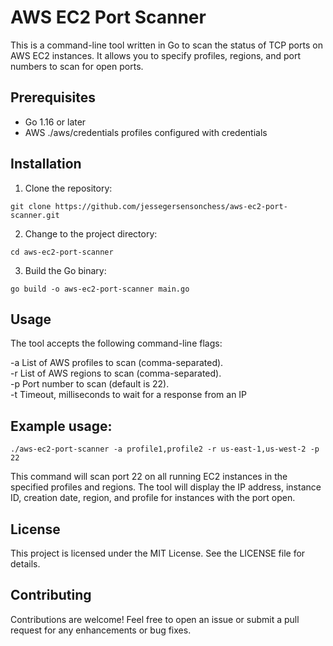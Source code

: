 # AWS EC2 Port Scanner

This is a command-line tool written in Go to scan the status of TCP ports on AWS EC2 instances. It allows you to specify profiles, regions, and port numbers to scan for open ports.

## Prerequisites

- Go 1.16 or later
- AWS ./aws/credentials profiles configured with credentials

## Installation

1. Clone the repository:
```
git clone https://github.com/jessegersensonchess/aws-ec2-port-scanner.git
```

2. Change to the project directory:
```
cd aws-ec2-port-scanner
```

3. Build the Go binary:
```
go build -o aws-ec2-port-scanner main.go
```

## Usage
The tool accepts the following command-line flags:  

-a List of AWS profiles to scan (comma-separated).  
-r List of AWS regions to scan (comma-separated).  
-p Port number to scan (default is 22).  
-t Timeout, milliseconds to wait for a response from an IP

## Example usage:
```
./aws-ec2-port-scanner -a profile1,profile2 -r us-east-1,us-west-2 -p 22
```

This command will scan port 22 on all running EC2 instances in the specified profiles and regions. The tool will display the IP address, instance ID, creation date, region, and profile for instances with the port open.


## License
This project is licensed under the MIT License. See the LICENSE file for details.

## Contributing
Contributions are welcome! Feel free to open an issue or submit a pull request for any enhancements or bug fixes.
